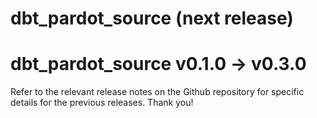 # dbt_pardot_source (next release)

# dbt_pardot_source v0.1.0 -> v0.3.0
Refer to the relevant release notes on the Github repository for specific details for the previous releases. Thank you!